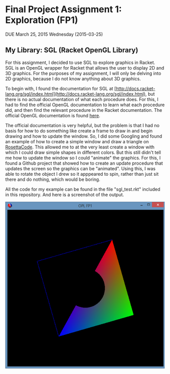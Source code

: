 # Final Project Assignment 1: Exploration (FP1)
DUE March 25, 2015 Wednesday (2015-03-25)

## My Library: SGL (Racket OpenGL Library)
For this assignment, I decided to use SGL to explore graphics in Racket. SGL is an OpenGL wrapper for Racket that allows
the user to display 2D and 3D graphics. For the purposes of my assignment, I will only be delving into 2D graphics, because
I do not know anything about 3D graphics.

To begin with, I found the documentation for SGL at [http://docs.racket-lang.org/sgl/index.html](http://docs.racket-lang.org/sgl/index.html),
but there is no actual documentation of what each procedure does. For this, I had to find the official OpenGL documentation to learn what each
procedure did, and then find the relevant procedure in the Racket documentation. The official OpenGL documentation is found [here](https://www.opengl.org/sdk/docs/man2/xhtml/).

The official documentation is very helpful, but the problem is that I had no basis for how to do something like create a frame to draw in and
begin drawing and how to update the window. So, I did some Googling and found an example of how to create a simple window and draw a triangle on [RosettaCode](http://rosettacode.org/wiki/OpenGL#Racket). This allowed me to at the very least create a window with which I could draw simple shapes in different colors. But this still didn't tell me how to update the window so I could "animate" the graphics. For this, I found a Github project that showed how to create an update procedure that updates the screen so the graphics can be "animated". Using this, I was able to rotate the object I drew so it apppeared to spin, rather than just sit there and do nothing, which would be boring.

All the code for my example can be found in the file "sgl_test.rkt" included in this repository. And here is a screenshot of the output.

![OPL FP1 Output](/sgl_test.png)